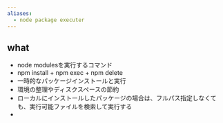 ```yaml
---
aliases:
  - node package executer
---
```

## what
- node modulesを実行するコマンド
- npm install + npm exec + npm delete
- 一時的なパッケージインストールと実行
- 環境の整理やディスクスペースの節約
- ローカルにインストールしたパッケージの場合は、フルパス指定しなくても、実行可能ファイルを検索して実行する
- 
